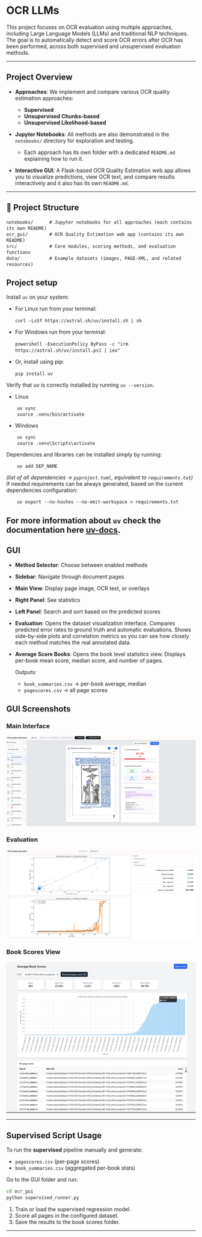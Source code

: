 
# OCR LLMs

This project focuses on OCR evaluation using multiple approaches, including Large Language Models (LLMs) and traditional NLP techniques.
The goal is to automatically detect and score OCR errors after OCR has been performed, across both supervised and unsupervised evaluation methods.

---

## Project Overview

* **Approaches**:
  We implement and compare various OCR quality estimation approaches:

  * **Supervised** 
  * **Unsupervised Chunks-based** 
  * **Unsupervised Likelihood-based** 

  
* **Jupyter Notebooks**:
  All methods are also demonstrated in the `notebooks/` directory for exploration and testing.
        
  * Each approach has its own folder with a dedicated `README.md` explaining how to run it.
  
* **Interactive GUI**:
  A Flask-based OCR Quality Estimation web app allows you to visualize predictions, view OCR text, and compare results interactively and it also has its own `README.md`.

---

## 📁 Project Structure

```
notebooks/      # Jupyter notebooks for all approaches (each contains its own README)
ocr_gui/        # OCR Quality Estimation web app (contains its own README)
src/            # Core modules, scoring methods, and evaluation functions
data/           # Example datasets (images, PAGE-XML, and related resources)

```

## Project setup

Install `uv` on your system:
- For Linux run from your terminal:

    `curl -LsSf https://astral.sh/uv/install.sh | sh`

- For Windows run from your terminal:

    `powershell -ExecutionPolicy ByPass -c "irm https://astral.sh/uv/install.ps1 | iex"`

- Or, install using pip:

    `pip install uv`

Verify that uv is correctly installed by running `uv --version`.

- Linux
```shell
    uv sync
    source .venv/bin/activate
```
- Windows
```shell
    uv sync
    source .venv\Scripts\activate
```
Dependencies and libraries can be installed simply by running:

```shell
    uv add DEP_NAME
```
*(list of all dependencies -> `pyproject.toml`, equivalent to `requirements.txt`)* If needed requirements can be always generated, based on the current dependencies configuration:

```shell
    uv export --no-hashes --no-emit-workspace > requirements.txt
```

For more information about `uv` check the documentation here **[uv-docs](https://docs.astral.sh/uv/)**.
---

## GUI 

* **Method Selector**: Choose between enabled methods
* **Sidebar**: Navigate through document pages
* **Main View**: Display page image, OCR text, or overlays
* **Right Panel**: See statistics 
* **Left Panel**: Search and sort based on the predicted scores

* **Evaluation**: Opens the dataset visualization interface.
Compares predicted error rates to ground truth and automatic evaluations.
Shows side-by-side plots and correlation metrics so you can see how closely each method matches the real annotated data.

* **Average Score Books**: Opens the book level statistics view. Displays per-book mean score, median score, and number of pages.

    Outputs:

    * `book_summaries.csv` → per-book average, median
    * `pagescores.csv` → all page scores


##  GUI Screenshots  

### Main Interface  
![Main GUI View](OCR_GUI/screenshots/main_view.png)  

### Evaluation  
![Method Selector](OCR_GUI/screenshots/evaluation.png)  

### Book Scores View  
![Book Scores](OCR_GUI/screenshots/book_scores.png)  


---

## Supervised Script Usage

To run the **supervised** pipeline manually and generate:

* `pagescores.csv` (per-page scores)
* `book_summaries.csv` (aggregated per-book stats)

Go to the GUI folder and run:

```bash
cd ocr_gui
python supervised_runner.py
```


1. Train or load the supervised regression model.
2. Score all pages in the configured dataset.
3. Save the results to the book scores folder.

---



